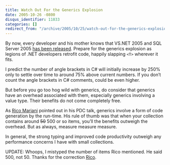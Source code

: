 ```yaml
---
title: Watch Out For the Generics Explosion
date: 2005-10-26 -0800
disqus_identifier: 11033
categories: []
redirect_from: "/archive/2005/10/25/watch-out-for-the-generics-explosion.aspx/"
---
```


By now, every developer and his mother knows that VS.NET 2005 and SQL
Server 2005 [has been
released](http://blogs.msdn.com/somasegar/archive/2005/10/27/485665.aspx).
Prepare for the generics explosion as legions of .NET developers
retrofit code, happily slapping `<T>` wherever it fits.

I predict the number of angle brackets in C\# will initially increase by
250% only to settle over time to around 75% above current numbers. If
you don’t count the angle brackets in C\# comments, could be even
higher.

But before you go too hog wild with generics, do consider that generics
have an overhead associated with them, especially generics involving a
value type. Their benefits do not come completely free.

As [Rico Mariani](http://blogs.msdn.com/ricom/) pointed out in his PDC
talk, generics involve a form of code generation by the run-time. His
rule of thumb was that when your collection contains around ~~50~~ 500
or so items, you’ll the benefits outweigh the overhead. But as always,
measure measure measure.

In general, the strong typing and improved code productivity outweigh
any performance concerns I have with small collections.

UPDATE: Whoops, I mistyped the number of items Rico mentioned. He said
500, not 50. Thanks for the correction
[Rico](http://blogs.msdn.com/ricom/).

